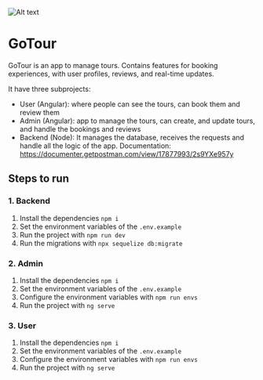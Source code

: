 ![Alt text](gotours-logo.png)

# GoTour

GoTour is an app to manage tours. Contains features for booking experiences, with user profiles, reviews, and real-time updates.

It have three subprojects: 
* User (Angular): where people can see the tours, can book them and review them
* Admin (Angular): app to manage the tours, can create, and update tours, and handle the bookings and reviews
* Backend (Node): It manages the database, receives the requests and handle all the logic of the app.
Documentation: https://documenter.getpostman.com/view/17877993/2s9YXe957y

## Steps to run

### 1. Backend
1. Install the dependencies `npm i`
2. Set the environment variables of the `.env.example`
3. Run the project with `npm run dev`
4. Run the migrations with `npx sequelize db:migrate`


### 2. Admin
1. Install the dependencies `npm i`
2. Set the environment variables of the `.env.example`
3. Configure the environment variables with `npm run envs`
4. Run the project with `ng serve`

### 3. User
1. Install the dependencies `npm i`
2. Set the environment variables of the `.env.example`
3. Configure the environment variables with `npm run envs`
4. Run the project with `ng serve`
